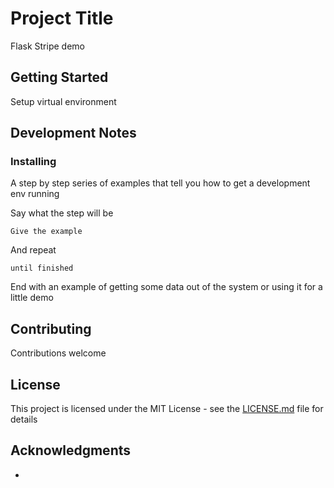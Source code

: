 # Project Title

Flask Stripe demo

## Getting Started

Setup virtual environment


## Development Notes




### Installing

A step by step series of examples that tell you how to get a development env running

Say what the step will be

```
Give the example
```

And repeat

```
until finished
```

End with an example of getting some data out of the system or using it for a little demo




## Contributing

Contributions welcome

## License

This project is licensed under the MIT License - see the [LICENSE.md](LICENSE.md) file for details

## Acknowledgments

*
